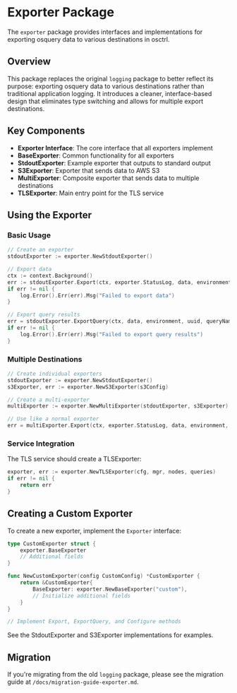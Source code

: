 # Exporter Package

The `exporter` package provides interfaces and implementations for exporting osquery data to various destinations in osctrl.

## Overview

This package replaces the original `logging` package to better reflect its purpose: exporting osquery data to various destinations rather than traditional application logging. It introduces a cleaner, interface-based design that eliminates type switching and allows for multiple export destinations.

## Key Components

- **Exporter Interface**: The core interface that all exporters implement
- **BaseExporter**: Common functionality for all exporters
- **StdoutExporter**: Example exporter that outputs to standard output
- **S3Exporter**: Exporter that sends data to AWS S3
- **MultiExporter**: Composite exporter that sends data to multiple destinations
- **TLSExporter**: Main entry point for the TLS service

## Using the Exporter

### Basic Usage

```go
// Create an exporter
stdoutExporter := exporter.NewStdoutExporter()

// Export data
ctx := context.Background()
err := stdoutExporter.Export(ctx, exporter.StatusLog, data, environment, uuid)
if err != nil {
    log.Error().Err(err).Msg("Failed to export data")
}

// Export query results
err = stdoutExporter.ExportQuery(ctx, data, environment, uuid, queryName, status)
if err != nil {
    log.Error().Err(err).Msg("Failed to export query results")
}
```

### Multiple Destinations

```go
// Create individual exporters
stdoutExporter := exporter.NewStdoutExporter()
s3Exporter, err := exporter.NewS3Exporter(s3Config)

// Create a multi-exporter
multiExporter := exporter.NewMultiExporter(stdoutExporter, s3Exporter)

// Use like a normal exporter
err = multiExporter.Export(ctx, exporter.StatusLog, data, environment, uuid)
```

### Service Integration

The TLS service should create a TLSExporter:

```go
exporter, err := exporter.NewTLSExporter(cfg, mgr, nodes, queries)
if err != nil {
    return err
}
```

## Creating a Custom Exporter

To create a new exporter, implement the `Exporter` interface:

```go
type CustomExporter struct {
    exporter.BaseExporter
    // Additional fields
}

func NewCustomExporter(config CustomConfig) *CustomExporter {
    return &CustomExporter{
        BaseExporter: exporter.NewBaseExporter("custom"),
        // Initialize additional fields
    }
}

// Implement Export, ExportQuery, and Configure methods
```

See the StdoutExporter and S3Exporter implementations for examples.

## Migration

If you're migrating from the old `logging` package, please see the migration guide at `/docs/migration-guide-exporter.md`.